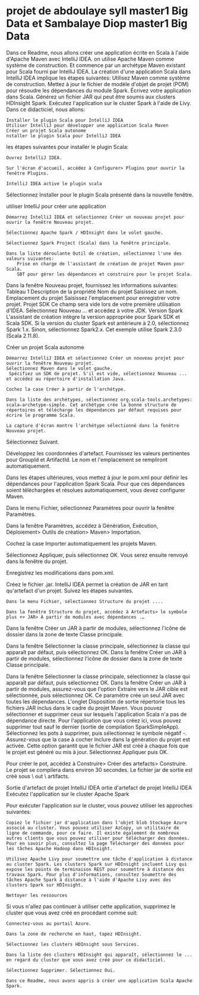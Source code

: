 # projet de abdoulaye syll master1 Big Data et Sambalaye Diop master1 Big Data
Dans ce Readme, nous allons créer une application écrite en Scala à l'aide d'Apache Maven avec IntelliJ IDEA. on utilise Apache Maven comme système de construction. Et commence par un archétype Maven existant pour Scala fourni par IntelliJ IDEA. La création d'une application Scala dans IntelliJ IDEA implique les étapes suivantes:
Utilisez Maven comme système de construction.
    Mettez à jour le fichier de modèle d'objet de projet (POM) pour résoudre les dépendances du module Spark.
    Écrivez votre application dans Scala.
    Générez un fichier JAR qui peut être soumis aux clusters HDInsight Spark.
    Exécutez l'application sur le cluster Spark à l'aide de Livy.
    Dans ce didacticiel, nous allons:

    Installer le plugin Scala pour IntelliJ IDEA
    Utiliser IntelliJ pour développer une application Scala Maven
    Créer un projet Scala autonome
    nstaller le plugin Scala pour IntelliJ IDEA

les étapes suivantes pour installer le plugin Scala:

    Ouvrez IntelliJ IDEA.

    Sur l'écran d'accueil, accédez à Configurer> Plugins pour ouvrir la fenêtre Plugins.

    IntelliJ IDEA active le plugin scala
Sélectionnez Installer pour le plugin Scala présenté dans la nouvelle fenêtre.

utiliser IntelliJ pour créer une application

    Démarrez IntelliJ IDEA et sélectionnez Créer un nouveau projet pour ouvrir la fenêtre Nouveau projet.

    Sélectionnez Apache Spark / HDInsight dans le volet gauche.

    Sélectionnez Spark Project (Scala) dans la fenêtre principale.

    Dans la liste déroulante Outil de création, sélectionnez l'une des valeurs suivantes:
        Prise en charge de l'assistant de création de projet Maven pour Scala.
        SBT pour gérer les dépendances et construire pour le projet Scala.
        
        
Dans la fenêtre Nouveau projet, fournissez les informations suivantes:
Tableau 1
Description de la propriété
Nom du projet Saisissez un nom.
Emplacement du projet Saisissez l'emplacement pour enregistrer votre projet.
Projet SDK Ce champ sera vide lors de votre première utilisation d'IDEA. Sélectionnez Nouveau ... et accédez à votre JDK.
Version Spark L'assistant de création intègre la version appropriée pour Spark SDK et Scala SDK. Si la version du cluster Spark est antérieure à 2.0,
sélectionnez Spark 1.x. Sinon, sélectionnez Spark2.x. Cet exemple utilise Spark 2.3.0 (Scala 2.11.8).
 
 Créer un projet Scala autonome

    Démarrez IntelliJ IDEA et sélectionnez Créer un nouveau projet pour ouvrir la fenêtre Nouveau projet.
    Sélectionnez Maven dans le volet gauche.
     Spécifiez un SDK de projet. S'il est vide, sélectionnez Nouveau ... et accédez au répertoire d'installation Java.

    Cochez la case Créer à partir de l'archétype.

    Dans la liste des archétypes, sélectionnez org.scala-tools.archetypes: scala-archetype-simple. Cet archétype crée la bonne structure de répertoires et télécharge les dépendances par défaut requises pour écrire le programme Scala.

    La capture d'écran montre l'archétype sélectionné dans la fenêtre Nouveau projet.
Sélectionnez Suivant.

Développez les coordonnées d'artefact. Fournissez les valeurs pertinentes pour GroupId et ArtifactId. Le nom et l'emplacement se rempliront automatiquement.

Dans les étapes ultérieures, vous mettez à jour le pom.xml pour définir les dépendances pour l'application Spark Scala. Pour que ces dépendances soient téléchargées et résolues automatiquement, vous devez configurer Maven.

Dans le menu Fichier, sélectionnez Paramètres pour ouvrir la fenêtre Paramètres.

Dans la fenêtre Paramètres, accédez à Génération, Exécution, Déploiement> Outils de création> Maven> Importation.

Cochez la case Importer automatiquement les projets Maven.

Sélectionnez Appliquer, puis sélectionnez OK. Vous serez ensuite renvoyé dans la fenêtre du projet.

Enregistrez les modifications dans pom.xml.

Créez le fichier .jar. IntelliJ IDEA permet la création de JAR en tant qu'artefact d'un projet. Suivez les étapes suivantes.

    Dans le menu Fichier, sélectionnez Structure du projet ....

    Dans la fenêtre Structure du projet, accédez à Artefacts> le symbole plus +> JAR> À partir de modules avec dépendances .…
Dans la fenêtre Créer un JAR à partir de modules, sélectionnez l'icône de dossier dans la zone de texte Classe principale.

Dans la fenêtre Sélectionner la classe principale, sélectionnez la classe qui apparaît par défaut, puis sélectionnez OK.
Dans la fenêtre Créer un JAR à partir de modules, sélectionnez l'icône de dossier dans la zone de texte Classe principale.

Dans la fenêtre Sélectionner la classe principale, sélectionnez la classe qui apparaît par défaut, puis sélectionnez OK.
Dans la fenêtre Créer un JAR à partir de modules, assurez-vous que l'option Extraire vers le JAR cible est sélectionnée, puis sélectionnez OK. Ce paramètre crée un seul JAR avec toutes les dépendances.
L'onglet Disposition de sortie répertorie tous les fichiers JAR inclus dans le cadre du projet Maven. Vous pouvez sélectionner et supprimer ceux sur lesquels l'application Scala n'a pas de dépendance directe. Pour l'application que vous créez ici, vous pouvez supprimer tout sauf le dernier (sortie de compilation SparkSimpleApp). Sélectionnez les pots à supprimer, puis sélectionnez le symbole négatif -.
Assurez-vous que la case à cocher Inclure dans la génération du projet est activée. Cette option garantit que le fichier JAR est créé à chaque fois que le projet est généré ou mis à jour. Sélectionnez Appliquer puis OK.

Pour créer le pot, accédez à Construire> Créer des artefacts> Construire. Le projet se compilera dans environ 30 secondes. Le fichier jar de sortie est créé sous \ out \ artifacts.

Sortie d'artefact de projet IntelliJ IDEA
ortie d'artefact de projet IntelliJ IDEA
Exécutez l'application sur le cluster Apache Spark

Pour exécuter l'application sur le cluster, vous pouvez utiliser les approches suivantes:

    Copiez le fichier jar d'application dans l'objet blob Stockage Azure associé au cluster. Vous pouvez utiliser AzCopy, un utilitaire de ligne de commande, pour ce faire. Il existe également de nombreux autres clients que vous pouvez utiliser pour télécharger des données. Pour en savoir plus, consultez la page Télécharger des données pour les tâches Apache Hadoop dans HDInsight.

    Utilisez Apache Livy pour soumettre une tâche d'application à distance au cluster Spark. Les clusters Spark sur HDInsight incluent Livy qui expose les points de terminaison REST pour soumettre à distance des travaux Spark. Pour plus d'informations, consultez Soumettre des tâches Apache Spark à distance à l'aide d'Apache Livy avec des clusters Spark sur HDInsight.
    
    Nettoyer les ressources

Si vous n'allez pas continuer à utiliser cette application, supprimez le cluster que vous avez créé en procédant comme suit:

    Connectez-vous au portail Azure.

    Dans la zone de recherche en haut, tapez HDInsight.

    Sélectionnez les clusters HDInsight sous Services.

    Dans la liste des clusters HDInsight qui apparaît, sélectionnez le ... en regard du cluster que vous avez créé pour ce didacticiel.

    Sélectionnez Supprimer. Sélectionnez Oui.
    
    Dans ce Readme, nous avons appris à créer une application Scala Apache Spark. 
